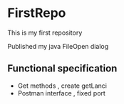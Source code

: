 # FirstRepo
This is my first repository

Published my java FileOpen dialog


## Functional specification
- Get methods
  , create getLanci
- Postman interface
  , fixed port
  
  
